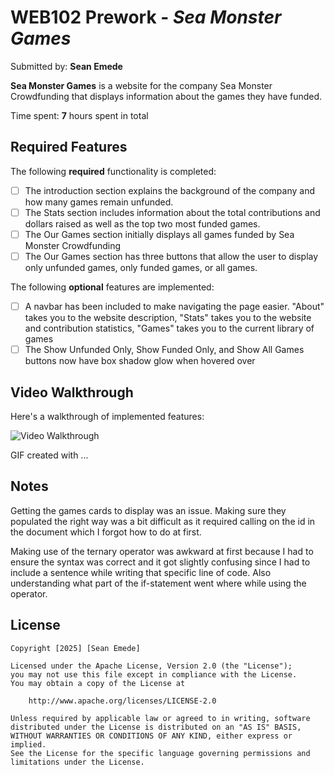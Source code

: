 # WEB102 Prework - *Sea Monster Games*

Submitted by: **Sean Emede**

**Sea Monster Games** is a website for the company Sea Monster Crowdfunding that displays information about the games they have funded.

Time spent: **7** hours spent in total

## Required Features

The following **required** functionality is completed:

* [ ] The introduction section explains the background of the company and how many games remain unfunded.
* [ ] The Stats section includes information about the total contributions and dollars raised as well as the top two most funded games.
* [ ] The Our Games section initially displays all games funded by Sea Monster Crowdfunding
* [ ] The Our Games section has three buttons that allow the user to display only unfunded games, only funded games, or all games.

The following **optional** features are implemented:

* [ ] A navbar has been included to make navigating the page easier. "About" takes you to the website description, "Stats" takes you to the website and contribution statistics, "Games" takes you to the current library of games
* [ ] The Show Unfunded Only, Show Funded Only, and Show All Games buttons now have box shadow glow when hovered over

## Video Walkthrough

Here's a walkthrough of implemented features:

<img src='[Video Walkthrough](https://www.loom.com/share/a53ebd5be6304be3b0fd68edf9b64946?sid=cb03fc3a-1395-4302-a48f-489632a6b904)' title='Video Walkthrough' width='' alt='Video Walkthrough' />

<!-- Replace this with whatever GIF tool you used! -->
GIF created with ...  
<!-- Recommended tools:
[Kap](https://getkap.co/) for macOS
[ScreenToGif](https://www.screentogif.com/) for Windows
[peek](https://github.com/phw/peek) for Linux. -->

## Notes

Getting the games cards to display was an issue. Making sure they populated the right way was a bit difficult as it required calling on the id in the document which I forgot how to do at first. 

Making use of the ternary operator was awkward at first because I had to ensure the syntax was correct and it got slightly confusing since I had to include a sentence while writing that specific line of code. Also understanding what part of the if-statement went where while using the operator.

## License

    Copyright [2025] [Sean Emede]

    Licensed under the Apache License, Version 2.0 (the "License");
    you may not use this file except in compliance with the License.
    You may obtain a copy of the License at

        http://www.apache.org/licenses/LICENSE-2.0

    Unless required by applicable law or agreed to in writing, software
    distributed under the License is distributed on an "AS IS" BASIS,
    WITHOUT WARRANTIES OR CONDITIONS OF ANY KIND, either express or implied.
    See the License for the specific language governing permissions and
    limitations under the License.
